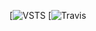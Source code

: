
[![VSTS](https://iniwrapper.visualstudio.com/_apis/public/build/definitions/9232e33a-db8d-4617-a1b1-8cf3ce4c88f5/3/badge)
[![Travis](https://travis-ci.org/Szpi/IniWrapper.svg?branch=master)
